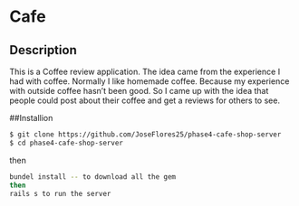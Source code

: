 # Cafe

## Description

This is a Coffee review application. The idea came from the experience I had with coffee.
Normally I like homemade coffee. Because my experience with outside coffee hasn’t been good.
So I came up with the idea that people could post about their coffee and get a reviews for others to see.

##Installion

```bash
$ git clone https://github.com/JoseFlores25/phase4-cafe-shop-server
$ cd phase4-cafe-shop-server
```

then

```bash
bundel install -- to download all the gem
then
rails s to run the server
```
